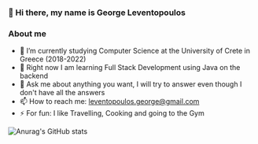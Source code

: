 ### 👋 Hi there, my name is George Leventopoulos


### About me
- 🔭 I’m currently studying Computer Science at the University of Crete in Greece (2018-2022)
- 🌱 Right now I am learning Full Stack Development using Java on the backend 
- 💬 Ask me about anything you want, I will try to answer even though I don't have all the answers
- 📫 How to reach me: leventopoulos.george@gmail.com
- ⚡ For fun: I like Travelling, Cooking and going to the Gym

![Anurag's GitHub stats](https://github-readme-stats.vercel.app/api?username=georgeleve&theme=prussian&show_icons=true)
